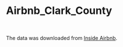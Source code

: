 # Airbnb_Clark_County

<br>

The data was downloaded from [Inside Airbnb](http://insideairbnb.com/get-the-data/).
